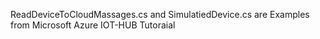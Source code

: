 ReadDeviceToCloudMassages.cs and SimulatiedDevice.cs are Examples from Microsoft Azure IOT-HUB Tutoraial
